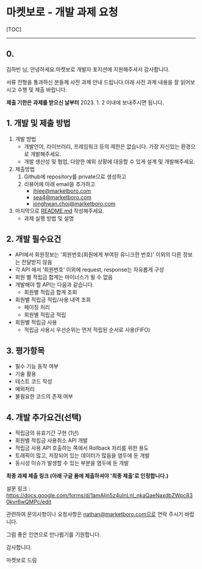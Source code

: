 # 마켓보로 - 개발 과제 요청

[TOC]

------



## 0.

김하빈 님, 안녕하세요.마켓보로 개발자 포지션에 지원해주셔서 감사합니다. 

서류 전형을 통과하신 분들께 사전 과제 안내 드립니다.아래 사전 과제 내용을 잘 읽어보시고 수행 및 제출 바랍니다. 

**제출 기한은 과제를 받으신 날부터**  2023. 1. 2 이내에 보내주시면 됩니다.  



## 1. 개발 및 제출 방법

1. 개발 방법
   - 개발언어, 라이브러리, 프레임워크 등의 제한은 없습니다. 가장 자신있는 환경으로 개발해주세요.
   - 개발 생산성 및 협업, 다양한 예외 상황에 대응할 수 있게 설계 및 개발해주세요.
2. 제출방법
   1. Github에 repository를 private으로 생성하고
   2. 리뷰어에 아래 email을 추가하고
      - [jhlee@marketboro.com](mailto:jhlee@marketboro.com)
      - [sea4@marketboro.com](mailto:sea4@marketboro.com)
      - [jonghwan.choi@marketboro.com](mailto:jonghwan.choi@marketboro.com)
3. 마지막으로 [README.md](http://readme.md/) 작성해주세요.
   - 과제 실행 방법 및 설명



## 2. 개발 필수요건

- API에서 회원정보는 '회원번호(회원에게 부여된 유니크한 번호)' 이외의 다른 정보는 전달받지 않음
- 각 API 에서 ‘회원번호’ 이외에 request, response는 자유롭게 구성
- 회원 별 적립금 합계는 마이너스가 될 수 없음
- 개발해야 할 API는 다음과 같습니다.
  - 회원별 적립금 합계 조회
- 회원별 적립금 적립/사용 내역 조회
  - 페이징 처리
  - 회원별 적립금 적립
- 회원별 적립금 사용
  - 적립금 사용시 우선순위는 먼저 적립된 순서로 사용(FIFO)



## 3. 평가항목

- 필수 기능 동작 여부
- 기술 활용
- 테스트 코드 작성
- 예외처리
- 불필요한 코드의 존재 여부



## 4. 개발 추가요건(선택)

- 적립금의 유효기간 구현 (1년)
- 회원별 적립금 사용취소 API 개발
- 적립금 사용 API 호출하는 쪽에서 Rollback 처리를 위한 용도
- 트래픽이 많고, 저장되어 있는 데이터가 많음을 염두에 둔 개발
- 동시성 이슈가 발생할 수 있는 부분을 염두에 둔 개발



**최종 과제 제출 링크 (아래 구글 폼에 제출하셔야 '최종 제출'로 인정합니다.)**

설문 링크 : https://docs.google.com/forms/d/1amAIjn5z4ulnLnl_nkaQaeNaxdbZWpc830kvr6wQMPc/edit

관련하여 문의사항이나 요청사항은 nathan@marketboro.com으로 연락 주시기 바랍니다.

그럼 좋은 인연으로 만나뵙기를 기원합니다.

감사합니다.

마켓보로 드림